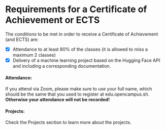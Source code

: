 # Requirements for a Certificate of Achievement or ECTS

The conditions to be met in order to receive a Certificate of Achievement (and ECTS) are:

* [x] Attendance to at least 80% of the classes (it is allowed to miss a maximum 2 classes)
* [x] Delivery of a machine learning project based on the Hugging Face API and including a corresponding documentation.

#### Attendance:

If you attend via Zoom, please make sure to use your full name, which should be the same that you used to register at edu.opencampus.sh. **Otherwise your attendance will not be recorded!**

#### Projects:

Check the Projects section to learn more about the projects.
